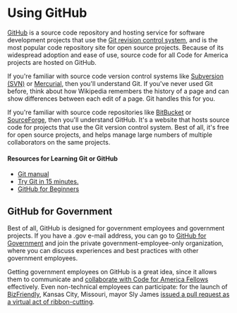 # Using GitHub

[GitHub] is a source code repository and hosting service for software development projects that use the [Git revision control system][git], and is the most popular code repository site for open source projects. Because of its widespread adoption and ease of use, source code for all Code for America projects are hosted on GitHub.

If you're familiar with source code version control systems like [Subversion (SVN)](http://subversion.apache.org/) or [Mercurial](http://mercurial.selenic.com/), then you'll understand Git. If you've never used Git before, think about how Wikipedia remembers the history of a page and can show differences between each edit of a page. Git handles this for you.

If you're familiar with source code repositories like [BitBucket](https://bitbucket.org/) or [SourceForge](http://http://sourceforge.net/), then you'll understand GitHub. It's a website that hosts source code for projects that use the Git version control system. Best of all, it's free for open source projects, and helps manage large numbers of multiple collaborators on the same projects.

[github]: https://github.com/
[git]: http://git-scm.com/

#### Resources for Learning Git or GitHub

* [Git manual](http://git-scm.com/book)
* [Try Git in 15 minutes.](http://try.github.io/levels/1/challenges/1)
* [GitHub for Beginners](http://readwrite.com/2013/09/30/understanding-github-a-journey-for-beginners-part-1)

## GitHub for Government

Best of all, GitHub is designed for government employees and government projects. If you have a .gov e-mail address, you can go to [GitHub for Government](http://government.github.com/) and join the private government-employee-only organization, where you can discuss experiences and best practices with other government employees.

Getting government employees on GitHub is a great idea, since it allows them to communicate and [collaborate with Code for America Fellows](https://github.com/codeforamerica/lv-trucks-map/issues/34) effectively. Even non-technical employees can participate: for the launch of [BizFriendly](http://bizfriend.ly/), Kansas City, Missouri, mayor Sly James [issued a pull request as a virtual act of ribbon-cutting](https://github.com/codeforamerica/bizfriendly-web/pull/136). 
